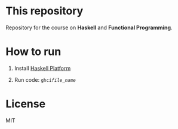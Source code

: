 # This repository
Repository for the course on **Haskell** and **Functional Programming**. 

# How to run

1. Install [Haskell Platform](https://www.haskell.org/platform) 

2. Run code:  ` ghci `*`file_name `*

# License
MIT
